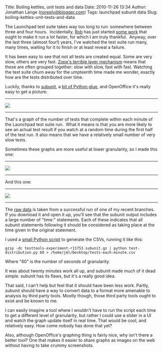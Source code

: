 Title: Boiling kettles, unit tests and data
Date: 2010-11-26 13:34
Author: Jonathan Lange (noreply@blogger.com)
Tags: launchpad subunit data
Slug: boiling-kettles-unit-tests-and-data

The Launchpad test suite takes way too long to run: somewhere between
three and four hours.  Incidentally,
[Rob](http://rbtcollins.wordpress.com/) has just started [some
work](https://dev.launchpad.net/LEP/PersistenceLayer) that ought to make
it run a lot faster, for which I am truly thankful.  Anyway, over the
last three (almost four!) years, I've watched the test suite run many,
many times, waiting for it to finish or at least reveal a failure.  
  
It has been easy to see that not all tests are created equal. Some are
very slow, others are very fast. [Zope's terrible layer
mechanism](http://code.mumak.net/2009/09/layers-are-terrible.html) means
that these are often grouped together: slow with slow, fast with fast.
Watching the test suite churn away for the umpteenth time made me
wonder, exactly how are the tests distributed over time.  
  
Luckily, thanks to [subunit](https://launchpad.net/subunit), a [bit of
Python glue](http://paste.ubuntu.com/536368/), and OpenOffice it's
really easy to get a picture:  
  

  ----------------------------------------------------------------------------------------------------------------------------------------- --------------------------------------------------------------------------
  [![](http://people.canonical.com/~jml/Tests-finished-each-minute.png)](http://people.canonical.com/~jml/Tests-finished-each-minute.png)
  ----------------------------------------------------------------------------------------------------------------------------------------- --------------------------------------------------------------------------

That's a graph of the number of tests that complete within each minute
of the Launchpad test suite run.  What it means is that you are more
likely to see an actual test result if you watch at a random time during
the first half of the test run. It also means that we have a relatively
small number of very slow tests.  
  
Sometimes these graphs are more useful at lower granularity, so I made
this one:  

  --------------------------------------------------------------------------------------------------------------------------------------------------- ------------------------------------------------------------------------------------
  [![](http://people.canonical.com/~jml/Tests-finished-each-ten-minutes.png)](http://people.canonical.com/~jml/Tests-finished-each-ten-minutes.png)
  --------------------------------------------------------------------------------------------------------------------------------------------------- ------------------------------------------------------------------------------------

And this one:  

  ------------------------------------------------------------------------------------------------------------------------------------- ------------------------------------------------------------------------------
  [![](http://people.canonical.com/~jml/Tests-finished-each-hour.png)](http://people.canonical.com/~jml/Tests-finished-each-hour.png)
  ------------------------------------------------------------------------------------------------------------------------------------- ------------------------------------------------------------------------------

  
The [raw
data](http://people.canonical.com/~jml/testtools-experiment-r11753.subunit.gz)
is taken from a successful run of one of my recent branches. If you
download it and open it up, you'll see that the subunit output includes
a large number of "time:" statements. Each of these indicates that all
subunit statements following it should be considered as taking place at
the time given in the original statement.  
  
I used a [small Python script](http://paste.ubuntu.com/536368/) to
generate the CSVs, running it like this:  

    gzip -dc testtools-experiment-r11753.subunit.gz | python test-distribution.py 60 > /home/jml/Desktop/tests-each-minute.csv

  
Where "60" is the number of seconds of granularity.  
  
It was about twenty minutes work all up, and subunit made much of it
dead simple. subunit has its flaws, but it's a really good idea.  
  
That said, I can't help but feel that it should have been less
work. Partly, subunit should have a way to convert data to a format more
amenable to analysis by third party tools. Mostly though, those third
party tools ought to exist and be known to me.  
  
I can easily imagine a tool where I wouldn't have to run the script each
time to get a different level of granularity, but rather I could use a
slider in a UI and watch the graph update itself in real time. That
would be cool, and relatively easy. How come nobody has done that yet?  
  
Also, although OpenOffice's graphing thing is fairly nice, why isn't
there a better tool? One that makes it easier to share graphs as images
on the web without having to take crummy screenshots.


